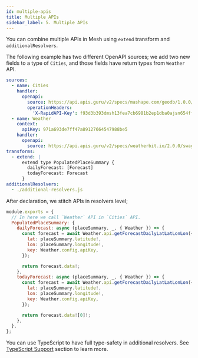 ```yaml
---
id: multiple-apis
title: Multiple APIs
sidebar_label: 5. Multiple APIs
---
```


You can combine multiple APIs in Mesh using `extend` transform and `additionalResolvers`. 

The following example has two different OpenAPI sources; we add two new fields to a type of `Cities`, and those fields have return types from `Weather` API.

```yaml
sources:
  - name: Cities
    handler:
      openapi:
        source: https://api.apis.guru/v2/specs/mashape.com/geodb/1.0.0/swagger.json
        operationHeaders:
          'X-RapidAPI-Key': f93d3b393dmsh13fea7cb6981b2ep1dba0ajsn654ffeb48c26
  - name: Weather
    context:
      apiKey: 971a693de7ff47a89127664547988be5
    handler:
      openapi:
        source: https://api.apis.guru/v2/specs/weatherbit.io/2.0.0/swagger.json
transforms:
  - extend: |
      extend type PopulatedPlaceSummary {
        dailyForecast: [Forecast]
        todayForecast: Forecast
      }
additionalResolvers:
  - ./additional-resolvers.js
```

After declaration, we stitch APIs in resolvers level;

```js
module.exports = {
  // In here we call `Weather` API in `Cities` API.
  PopulatedPlaceSummary: {
    dailyForecast: async (placeSummary, _, { Weather }) => {
      const forecast = await Weather.api.getForecastDailyLatLatLonLon({
        lat: placeSummary.latitude!,
        lon: placeSummary.longitude!,
        key: Weather.config.apiKey,
      });

      return forecast.data!;
    },
    todayForecast: async (placeSummary, _, { Weather }) => {
      const forecast = await Weather.api.getForecastDailyLatLatLonLon({
        lat: placeSummary.latitude!,
        lon: placeSummary.longitude!,
        key: Weather.config.apiKey,
      });

      return forecast.data![0]!;
    },
  },
};
```

You can use TypeScript to have full type-safety in additional resolvers. See [TypeScript Support](/docs/recipes/typescript) section to learn more.

